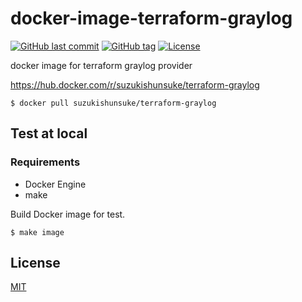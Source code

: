 # docker-image-terraform-graylog

[![GitHub last commit](https://img.shields.io/github/last-commit/suzuki-shunsuke/docker-image-terraform-graylog.svg)](https://github.com/suzuki-shunsuke/docker-image-terraform-graylog)
[![GitHub tag](https://img.shields.io/github/tag/suzuki-shunsuke/docker-image-terraform-graylog.svg)](https://github.com/suzuki-shunsuke/docker-image-terraform-graylog/releases)
[![License](http://img.shields.io/badge/license-mit-blue.svg?style=flat-square)](https://raw.githubusercontent.com/suzuki-shunsuke/docker-image-terraform-graylog/master/LICENSE)

docker image for terraform graylog provider

https://hub.docker.com/r/suzukishunsuke/terraform-graylog

```
$ docker pull suzukishunsuke/terraform-graylog
```

## Test at local

### Requirements

* Docker Engine
* make

Build Docker image for test.

```
$ make image
```

## License

[MIT](LICENSE)
